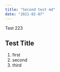 ```yaml
---
title: "Second test md"
date: "2021-02-07"
---
```


Test 223

## Test Title

1. first
2. second
3. third